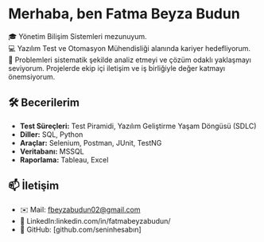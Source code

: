 # Merhaba, ben Fatma Beyza Budun
🎓 Yönetim Bilişim Sistemleri mezunuyum.  
💻 Yazılım Test ve Otomasyon Mühendisliği alanında kariyer hedefliyorum.  
🚀 Problemleri sistematik şekilde analiz etmeyi ve çözüm odaklı yaklaşmayı seviyorum. Projelerde ekip içi iletişim ve iş birliğiyle değer katmayı önemsiyorum.

## 🛠 Becerilerim
- **Test Süreçleri:** Test Piramidi, Yazılım Geliştirme Yaşam Döngüsü (SDLC)
- **Diller:** SQL, Python
- **Araçlar:** Selenium, Postman, JUnit, TestNG
- **Veritabanı:** MSSQL
- **Raporlama:** Tableau, Excel

## 📫 İletişim
- ✉️ Mail: fbeyzabudun02@gmail.com
- 🔗 LinkedIn:linkedin.com/in/fatmabeyzabudun/
- 🔗 GitHub: [github.com/seninhesabın]
